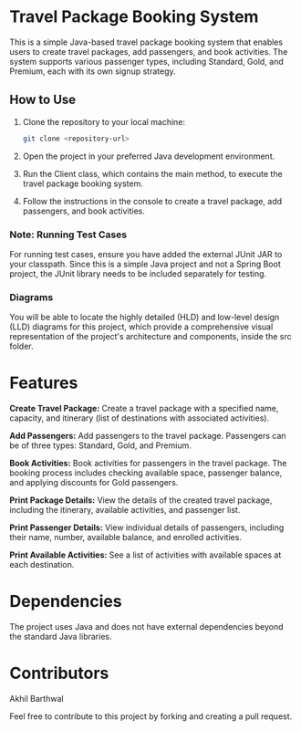 # Travel Package Booking System

This is a simple Java-based travel package booking system that enables users to create travel packages, add passengers, and book activities. The system supports various passenger types, including Standard, Gold, and Premium, each with its own signup strategy.

## How to Use

1. Clone the repository to your local machine:

   ```bash
   git clone <repository-url>
2. Open the project in your preferred Java development environment.

3. Run the Client class, which contains the main method, to execute the travel package booking system.

4. Follow the instructions in the console to create a travel package, add passengers, and book activities.

### Note: Running Test Cases
For running test cases, ensure you have added the external JUnit JAR to your classpath. Since this is a simple Java project and not a Spring Boot project, the JUnit library needs to be included separately for testing.

### Diagrams
You will be able to locate the highly detailed (HLD) and low-level design (LLD) diagrams for this project, which provide a comprehensive visual representation of the project's architecture and components, inside the src folder.

# Features
**Create Travel Package:** Create a travel package with a specified name, capacity, and itinerary (list of destinations with associated activities).

**Add Passengers:** Add passengers to the travel package. Passengers can be of three types: Standard, Gold, and Premium.

**Book Activities:** Book activities for passengers in the travel package. The booking process includes checking available space,  passenger balance, and applying discounts for Gold passengers.

**Print Package Details:** View the details of the created travel package, including the itinerary, available activities, and passenger list.

**Print Passenger Details:** View individual details of passengers, including their name, number, available balance, and enrolled activities.

**Print Available Activities:** See a list of activities with available spaces at each destination.

# Dependencies
The project uses Java and does not have external dependencies beyond the standard Java libraries.

# Contributors
Akhil Barthwal

Feel free to contribute to this project by forking and creating a pull request.

